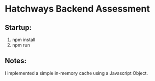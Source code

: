 # Hatchways Backend Assessment

## Startup:

1. npm install
2. npm run

## Notes:

I implemented a simple in-memory cache using a Javascript Object.